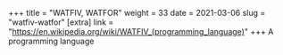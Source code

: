 +++
title = "WATFIV, WATFOR"
weight = 33
date = 2021-03-06
slug = "watfiv-watfor"
[extra]
link = "https://en.wikipedia.org/wiki/WATFIV_(programming_language)"
+++
A programming language

